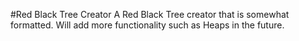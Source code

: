 #Red Black Tree Creator
A Red Black Tree creator that is somewhat formatted. Will add more functionality such as Heaps in the future.
